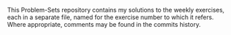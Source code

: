 This Problem-Sets repository contains my solutions to the weekly exercises, each in a separate file, named for the exercise number to which it refers. Where appropriate, comments may be found in the commits history.

